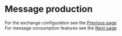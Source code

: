# Message production


For the exchange configuration see the [Previous page](exchange-configuration.md) <br>
For message consumption features see the [Next page](message-consumption.md)
